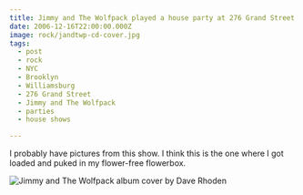 ```yaml
---
title: Jimmy and The Wolfpack played a house party at 276 Grand Street.
date: 2006-12-16T22:00:00.000Z
image: rock/jandtwp-cd-cover.jpg
tags:
  - post
  - rock
  - NYC
  - Brooklyn
  - Williamsburg
  - 276 Grand Street
  - Jimmy and The Wolfpack
  - parties
  - house shows

---
```


I probably have pictures from this show. I think this is the one where I got loaded and puked in my flower-free flowerbox.

![Jimmy and The Wolfpack album cover by Dave Rhoden](/static/img/rock/jandtwp-cd-cover.jpg)